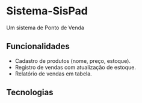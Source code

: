 # Sistema-SisPad

Um sistema de Ponto de Venda 
## Funcionalidades
- Cadastro de produtos (nome, preço, estoque).
- Registro de vendas com atualização de estoque.
- Relatório de vendas em tabela.

## Tecnologias

